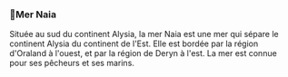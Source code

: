 ### 🌊Mer Naia

Située au sud du continent Alysia, la mer Naia est une mer qui sépare le continent Alysia du continent de l'Est. Elle est bordée par la région d'Oraland à l'ouest, et par la région de Deryn à l'est. La mer est connue pour ses pêcheurs et ses marins.